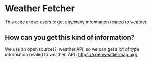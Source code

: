 # Weather Fetcher

This code allows users to get any/many information related to weather.

## How can you get this kind of information?
We use an open source(?) weather API, so we can get a lot of type information related to weather.
API : https://openweathermap.org/


